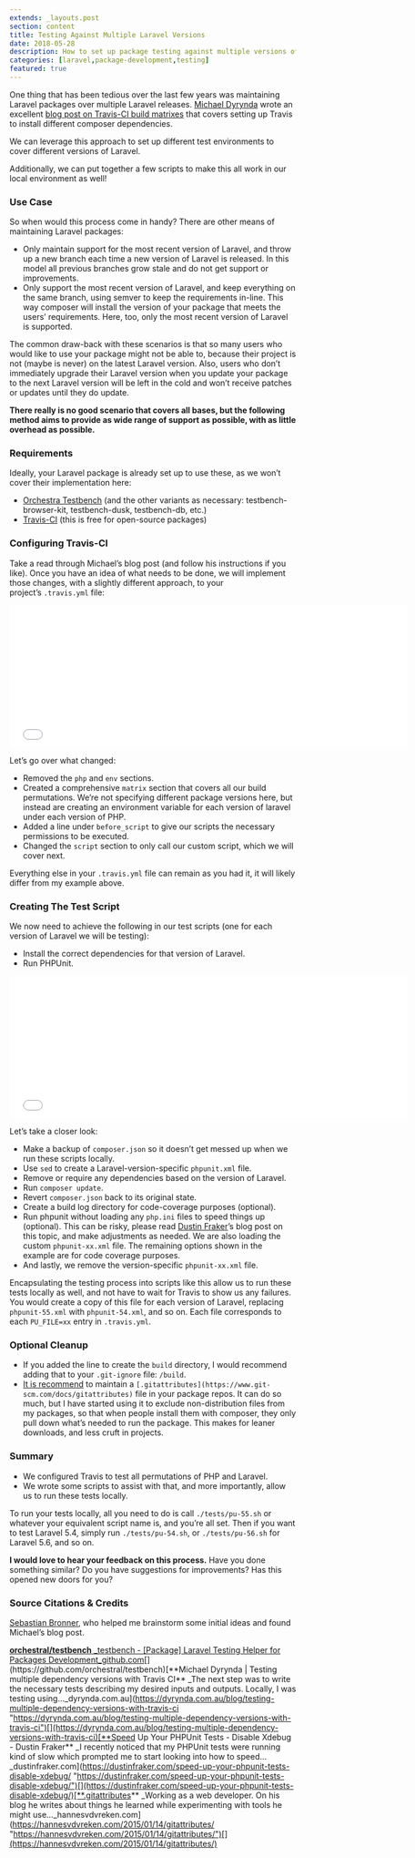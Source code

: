 ```yaml
---
extends: _layouts.post
section: content
title: Testing Against Multiple Laravel Versions
date: 2018-05-28
description: How to set up package testing against multiple versions of Laravel.
categories: [laravel,package-development,testing]
featured: true
---
```


One thing that has been tedious over the last few years was maintaining Laravel packages over multiple Laravel releases. [Michael Dyrynda](https://medium.com/@michaeldyrynda) wrote an excellent [blog post on Travis-CI build matrixes](https://dyrynda.com.au/blog/testing-multiple-dependency-versions-with-travis-ci) that covers setting up Travis to install different composer dependencies.

We can leverage this approach to set up different test environments to cover different versions of Laravel.

Additionally, we can put together a few scripts to make this all work in our local environment as well!

### Use Case

So when would this process come in handy? There are other means of maintaining Laravel packages:

*   Only maintain support for the most recent version of Laravel, and throw up a new branch each time a new version of Laravel is released. In this model all previous branches grow stale and do not get support or improvements.
*   Only support the most recent version of Laravel, and keep everything on the same branch, using semver to keep the requirements in-line. This way composer will install the version of your package that meets the users’ requirements. Here, too, only the most recent version of Laravel is supported.

The common draw-back with these scenarios is that so many users who would like to use your package might not be able to, because their project is not (maybe is never) on the latest Laravel version. Also, users who don’t immediately upgrade their Laravel version when you update your package to the next Laravel version will be left in the cold and won’t receive patches or updates until they do update.

**There really is no good scenario that covers all bases, but the following method aims to provide as wide range of support as possible, with as little overhead as possible.**

### Requirements

Ideally, your Laravel package is already set up to use these, as we won’t cover their implementation here:

*   [Orchestra Testbench](https://github.com/orchestral/testbench) (and the other variants as necessary: testbench-browser-kit, testbench-dusk, testbench-db, etc.)
*   [Travis-CI](https://travis-ci.org) (this is free for open-source packages)

### Configuring Travis-CI

Take a read through Michael’s blog post (and follow his instructions if you like). Once you have an idea of what needs to be done, we will implement those changes, with a slightly different approach, to your project’s `.travis.yml` file:

<iframe width="700" height="250" src="/media/40165969ea5ddd72dafbd4203fdeb8e6?postId=3485cb5762e2" data-media-id="40165969ea5ddd72dafbd4203fdeb8e6" data-thumbnail="https://i.embed.ly/1/image?url=https%3A%2F%2Favatars2.githubusercontent.com%2Fu%2F1791050%3Fs%3D400%26v%3D4&amp;key=a19fcc184b9711e1b4764040d3dc5c07" allowfullscreen="" frameborder="0"></iframe>

Let’s go over what changed:

*   Removed the `php` and `env` sections.
*   Created a comprehensive `matrix` section that covers all our build permutations. We’re not specifying different package versions here, but instead are creating an environment variable for each version of laravel under each version of PHP.
*   Added a line under `before_script` to give our scripts the necessary permissions to be executed.
*   Changed the `script` section to only call our custom script, which we will cover next.

Everything else in your `.travis.yml` file can remain as you had it, it will likely differ from my example above.

### Creating The Test Script

We now need to achieve the following in our test scripts (one for each version of Laravel we will be testing):

*   Install the correct dependencies for that version of Laravel.
*   Run PHPUnit.

<iframe width="700" height="250" src="/media/2ce0287f316cbebd07e4549fd9b7b14e?postId=3485cb5762e2" data-media-id="2ce0287f316cbebd07e4549fd9b7b14e" data-thumbnail="https://i.embed.ly/1/image?url=https%3A%2F%2Favatars2.githubusercontent.com%2Fu%2F1791050%3Fs%3D400%26v%3D4&amp;key=a19fcc184b9711e1b4764040d3dc5c07" allowfullscreen="" frameborder="0"></iframe>

Let’s take a closer look:

*   Make a backup of `composer.json` so it doesn’t get messed up when we run these scripts locally.
*   Use `sed` to create a Laravel-version-specific `phpunit.xml` file.
*   Remove or require any dependencies based on the version of Laravel.
*   Run `composer update`.
*   Revert `composer.json` back to its original state.
*   Create a build log directory for code-coverage purposes (optional).
*   Run phpunit without loading any `php.ini` files to speed things up (optional). This can be risky, please read [Dustin Fraker](https://medium.com/@drfraker)’s blog post on this topic, and make adjustments as needed.
    We are also loading the custom `phpunit-xx.xml` file. The remaining options shown in the example are for code coverage purposes.
*   And lastly, we remove the version-specific `phpunit-xx.xml` file.

Encapsulating the testing process into scripts like this allow us to run these tests locally as well, and not have to wait for Travis to show us any failures. You would create a copy of this file for each version of Laravel, replacing `phpunit-55.xml` with `phpunit-54.xml`, and so on. Each file corresponds to each `PU_FILE=xx` entry in `.travis.yml`.

### Optional Cleanup

*   If you added the line to create the `build` directory, I would recommend adding that to your `.git-ignore` file: `/build`.
*   [It is recommend](https://hannesvdvreken.com/2015/01/14/gitattributes/) to maintain a `[.gitattributes](https://www.git-scm.com/docs/gitattributes)` file in your package repos. It can do so much, but I have started using it to exclude non-distribution files from my packages, so that when people install them with composer, they only pull down what’s needed to run the package. This makes for leaner downloads, and less cruft in projects.

### Summary

*   We configured Travis to test all permutations of PHP and Laravel.
*   We wrote some scripts to assist with that, and more importantly, allow us to run these tests locally.

To run your tests locally, all you need to do is call `./tests/pu-55.sh` or whatever your equivalent script name is, and you’re all set. Then if you want to test Laravel 5.4, simply run `./tests/pu-54.sh`, or `./tests/pu-56.sh` for Laravel 5.6, and so on.

**I would love to hear your feedback on this process.** Have you done something similar? Do you have suggestions for improvements? Has this opened new doors for you?

### Source Citations & Credits

[Sebastian Bronner](https://github.com/sjbronner), who helped me brainstorm some initial ideas and found Michael’s blog post.

[**orchestral/testbench**
_testbench - [Package] Laravel Testing Helper for Packages Development_github.com](https://github.com/orchestral/testbench "https://github.com/orchestral/testbench")[](https://github.com/orchestral/testbench)[**Michael Dyrynda | Testing multiple dependency versions with Travis CI**
_The next step was to write the necessary tests describing my desired inputs and outputs. Locally, I was testing using…_dyrynda.com.au](https://dyrynda.com.au/blog/testing-multiple-dependency-versions-with-travis-ci "https://dyrynda.com.au/blog/testing-multiple-dependency-versions-with-travis-ci")[](https://dyrynda.com.au/blog/testing-multiple-dependency-versions-with-travis-ci)[**Speed Up Your PHPUnit Tests - Disable Xdebug - Dustin Fraker**
_I recently noticed that my PHPUnit tests were running kind of slow which prompted me to start looking into how to speed…_dustinfraker.com](https://dustinfraker.com/speed-up-your-phpunit-tests-disable-xdebug/ "https://dustinfraker.com/speed-up-your-phpunit-tests-disable-xdebug/")[](https://dustinfraker.com/speed-up-your-phpunit-tests-disable-xdebug/)[**.gitattributes**
_Working as a web developer. On his blog he writes about things he learned while experimenting with tools he might use…_hannesvdvreken.com](https://hannesvdvreken.com/2015/01/14/gitattributes/ "https://hannesvdvreken.com/2015/01/14/gitattributes/")[](https://hannesvdvreken.com/2015/01/14/gitattributes/)
